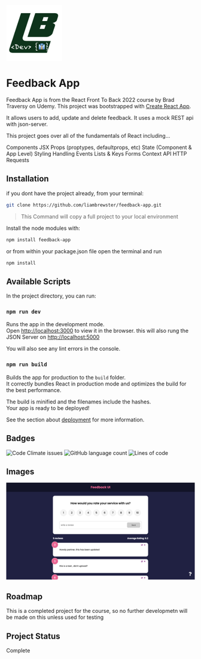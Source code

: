 <img src="https://github.com/liambrewster/liambrewster/blob/main/image/LB%20Dev%20Logo.png" width="150" height="150">

# Feedback App

Feedback App is from the React Front To Back 2022 course by Brad Traversy on Udemy. This project was bootstrapped with [Create React App](https://github.com/facebook/create-react-app).

It allows users to add, update and delete feedback. It uses a mock REST api with json-server.

This project goes over all of the fundamentals of React including...

Components
JSX
Props (proptypes, defaultprops, etc)
State (Component & App Level)
Styling
Handling Events
Lists & Keys
Forms
Context API
HTTP Requests

## Installation

if you dont have the project already, from your terminal:

```bash
git clone https://github.com/liambrewster/feedback-app.git
```

> This Command will copy a full project to your local environment

Install the node modules with:

```bash
npm install feedback-app
```

or from within your package.json file open the terminal and run

```bash
npm install
```

## Available Scripts

In the project directory, you can run:

### `npm run dev`

Runs the app in the development mode.\
Open [http://localhost:3000](http://localhost:3000) to view it in the browser. this will also rung the JSON Server on [http://localhost:5000](http://localhost:5000)

You will also see any lint errors in the console.

### `npm run build`

Builds the app for production to the `build` folder.\
It correctly bundles React in production mode and optimizes the build for the best performance.

The build is minified and the filenames include the hashes.\
Your app is ready to be deployed!

See the section about [deployment](https://facebook.github.io/create-react-app/docs/deployment) for more information.

## Badges

<img alt="Code Climate issues" src="https://img.shields.io/codeclimate/issues/liambrewster/feedback-app">
<img alt="GitHub language count" src="https://img.shields.io/github/languages/count/liambrewster/feedback-app">
<img alt="Lines of code" src="https://img.shields.io/tokei/lines/github/liambrewster/feedback-app">

## Images

<img src="https://github.com/liambrewster/feedback-app/blob/main/src/components/assets/screenshot.png" >

## Roadmap

This is a completed project for the course, so no further developmetn will be made on this unless used for testing

## Project Status

Complete

